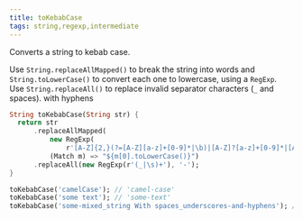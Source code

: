 ```yaml
---
title: toKebabCase
tags: string,regexp,intermediate
---
```


Converts a string to kebab case.

Use `String.replaceAllMapped()` to break the string into words and `String.toLowerCase()` to convert each one to lowercase, using a `RegExp`.
Use `String.replaceAll()` to replace invalid separator characters (`_` and spaces). with hyphens

```dart
String toKebabCase(String str) {
  return str
      .replaceAllMapped(
          new RegExp(
              r'[A-Z]{2,}(?=[A-Z][a-z]+[0-9]*|\b)|[A-Z]?[a-z]+[0-9]*|[A-Z]|[0-9]+'),
          (Match m) => "${m[0].toLowerCase()}")
      .replaceAll(new RegExp(r'(_|\s)+'), '-');
}
```

```dart
toKebabCase('camelCase'); // 'camel-case'
toKebabCase('some text'); // 'some-text'
toKebabCase('some-mixed_string With spaces_underscores-and-hyphens'); // 'some-mixed-string-with-spaces-underscores-and-hyphens'
```
